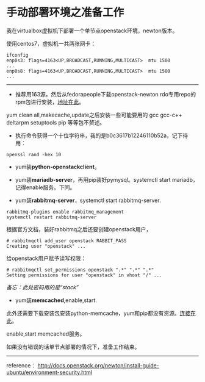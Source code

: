 # 手动部署环境之准备工作

我在virtualbox虚拟机下部署一个单节点openstack环境，newton版本。

使用centos7，虚拟机一共两张网卡：
```
ifconfig
enp0s3: flags=4163<UP,BROADCAST,RUNNING,MULTICAST>  mtu 1500
...
enp0s8: flags=4163<UP,BROADCAST,RUNNING,MULTICAST>  mtu 1500
...
```
---
- 推荐用163源，然后从fedorapeople下载openstack-newton rdo专用repo的rpm包进行安装，[地址在此](https://repos.fedorapeople.org/repos/openstack/openstack-newton/)。

yum clean all,makecache,update之后安装一些可能要用的 gcc gcc-c++ deltarpm setuptools pip 等等包不赘述。

- 执行命令获得一个十位字符串，我的是b0c3617b12246110b52a，记下待用：
```
openssl rand -hex 10
```

- yum装**python-openstackclient**。

- yum装**mariadb-server**，再用pip装好pymysql。systemctl start mariadb，记得enable服务。下同。

- yum装**rabbitmq-server**，systemctl start rabbitmq-server.

```
rabbitmq-plugins enable rabbitmq_management
systemctl restart rabbitmq-server
```

根据官方文档，装好rabbitmq之后还要创建openstack用户，
```
# rabbitmqctl add_user openstack RABBIT_PASS
Creating user "openstack" ...
```
给openstack用户赋予读写权限：
```
# rabbitmqctl set_permissions openstack ".*" ".*" ".*"
Setting permissions for user "openstack" in vhost "/" ...
```

*备忘：此处密码用的是“stack”*

- yum装**memcached**,enable,start.

此外还需要下载安装包安装python-memcache，yum和pip都没有资源。[连接在此](https://pypi.python.org/packages/f7/62/14b2448cfb04427366f24104c9da97cf8ea380d7258a3233f066a951a8d8/python-memcached-1.58.tar.gz#md5=23b258105013d14d899828d334e6b044)。

enable,start memcached服务。

如果没有错误的话单节点部署的情况下，准备工作结束。

---

reference：
http://docs.openstack.org/newton/install-guide-ubuntu/environment-security.html
